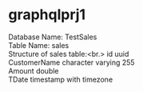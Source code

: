 # graphqlprj1
Database Name: TestSales <br>
Table Name: sales <br>
Structure of sales table:<br.>
id            uuid<br>
CustomerName  character varying  255<br>
Amount        double<br>
TDate         timestamp with timezone<br>


